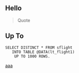 ## Hello

> Quote

## Up To
```abap 
SELECT DISTINCT * FROM sflight
   INTO TABLE @DATA(lt_flight1)
    UP TO 1000 ROWS.
```
[aaa](/DATA.abap)
